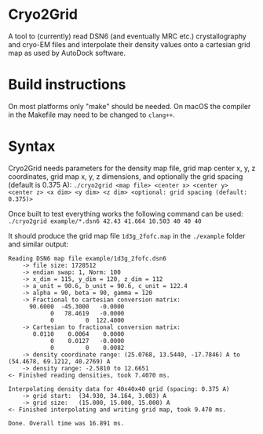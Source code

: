 # Cryo2Grid

A tool to (currently) read DSN6 (and eventually MRC etc.) crystallography and cryo-EM files and interpolate their density values onto a cartesian grid map as used by AutoDock software.

# Build instructions

On most platforms only "make" should be needed. On macOS the compiler in the Makefile may need to be changed to `clang++`.

# Syntax

Cryo2Grid needs parameters for the density map file, grid map center x, y, z coordinates, grid map x, y, z dimensions, and optionally the grid spacing (default is 0.375 A):
`./cryo2grid <map file> <center x> <center y> <center z> <x dim> <y dim> <z dim> <optional: grid spacing (default: 0.375)>`

Once built to test everything works the following command can be used:
`./cryo2grid example/*.dsn6 42.43 41.664 10.503 40 40 40`

It should produce the grid map file `1d3g_2fofc.map` in the `./example` folder and similar output:
```
Reading DSN6 map file example/1d3g_2fofc.dsn6
    -> file size: 1728512
    -> endian swap: 1, Norm: 100
    -> x_dim = 115, y_dim = 120, z_dim = 112
    -> a_unit = 90.6, b_unit = 90.6, c_unit = 122.4
    -> alpha = 90, beta = 90, gamma = 120
    -> Fractional to cartesian conversion matrix:
	  90.6000  -45.3000   -0.0000
	        0   78.4619   -0.0000
	        0         0  122.4000
    -> Cartesian to fractional conversion matrix:
	   0.0110    0.0064    0.0000
	        0    0.0127   -0.0000
	        0         0    0.0082
    -> density coordinate range: (25.0768, 13.5440, -17.7846) A to (54.4678, 69.1212, 40.2769) A
    -> density range: -2.5810 to 12.6651
<- Finished reading densities, took 7.4070 ms.

Interpolating density data for 40x40x40 grid (spacing: 0.375 A)
    -> grid start:  (34.930, 34.164, 3.003) A
    -> grid size:   (15.000, 15.000, 15.000) A
<- Finished interpolating and writing grid map, took 9.470 ms.

Done. Overall time was 16.891 ms.
```
